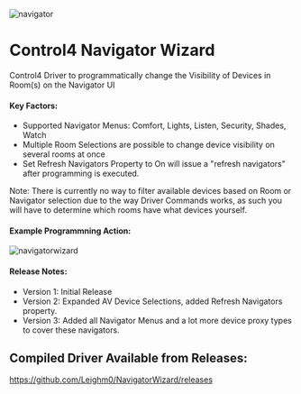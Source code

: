 ![navigator](https://user-images.githubusercontent.com/69341431/220943585-b66eafe4-6b23-46c4-86f5-b0be245d640f.png)

# Control4 Navigator Wizard

Control4 Driver to programmatically change the Visibility of Devices in Room(s) on the Navigator UI

#### Key Factors:

- Supported Navigator Menus: Comfort, Lights, Listen, Security, Shades, Watch
- Multiple Room Selections are possible to change device visibility on several rooms at once
- Set Refresh Navigators Property to On will issue a "refresh navigators" after programming is executed.

Note: There is currently no way to filter available devices based on Room or Navigator selection due to the way Driver Commands works, as such you will have to determine which rooms have what devices yourself.

#### Example Programmning Action:

![navigatorwizard](https://user-images.githubusercontent.com/69341431/223659155-d0cc94e6-8c8b-4045-a0c0-101141653b23.png)

#### Release Notes:

- Version 1: Initial Release
- Version 2: Expanded AV Device Selections, added Refresh Navigators property.
- Version 3: Added all Navigator Menus and a lot more device proxy types to cover these navigators.

## Compiled Driver Available from Releases:
https://github.com/Leighm0/NavigatorWizard/releases
